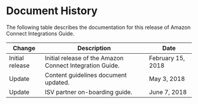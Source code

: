 # Document History<a name="doc-history"></a>

The following table describes the documentation for this release of Amazon Connect Integrations Guide\.


| Change | Description | Date |
| --- | --- | --- |
| Initial release | Initial release of the Amazon Connect Integration Guide\. | February 15, 2018 |
| Update | Content guidelines document updated\. | May 3, 2018 |
| Update | ISV partner on-boarding guide\. | June 7, 2018 |
